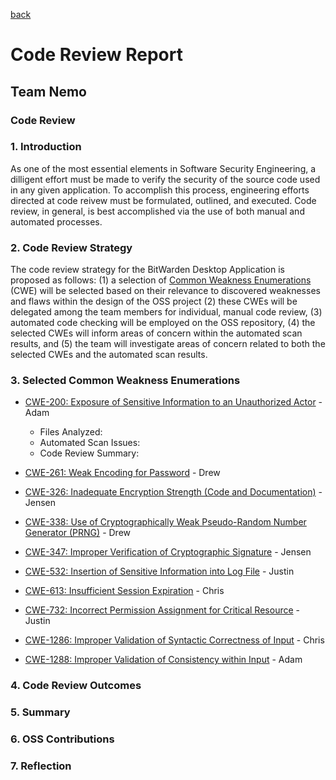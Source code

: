 [back](https://github.com/DoctorEww/software-assurance)

# Code Review Report

## Team Nemo

### Code Review

### 1. Introduction

As one of the most essential elements in Software Security Engineering, a dilligent effort must be made to verify the security of the source code used in any given 
application. To accomplish this process, engineering efforts directed at code reivew must be formulated, outlined, and executed. Code review, in general, is best accomplished via the use of both manual and automated processes.

### 2. Code Review Strategy

The code review strategy for the BitWarden Desktop Application is proposed as follows: (1) a selection of [Common Weakness Enumerations](https://cwe.mitre.org/) (CWE) will be selected based on their relevance to discovered weaknesses and flaws within the design of the OSS project (2) these CWEs will be delegated among the team members for individual, manual code review, (3) automated code checking will be employed on the OSS repository, (4) the selected CWEs will inform areas of concern within the automated scan results, and (5) the team will investigate areas of concern related to both the selected CWEs and the automated scan results. 

### 3. Selected Common Weakness Enumerations

* [CWE-200: Exposure of Sensitive Information to an Unauthorized Actor](https://cwe.mitre.org/data/definitions/200.html) - Adam 
  * Files Analyzed: 
  * Automated Scan Issues:
  * Code Review Summary: 
 
* [CWE-261: Weak Encoding for Password](https://cwe.mitre.org/data/definitions/261.html) - Drew
* [CWE-326: Inadequate Encryption Strength (Code and Documentation)](https://cwe.mitre.org/data/definitions/326.html) - Jensen
* [CWE-338: Use of Cryptographically Weak Pseudo-Random Number Generator (PRNG)](https://cwe.mitre.org/data/definitions/338.html) - Drew
* [CWE-347: Improper Verification of Cryptographic Signature](https://cwe.mitre.org/data/definitions/347.html) - Jensen
* [CWE-532: Insertion of Sensitive Information into Log File](https://cwe.mitre.org/data/definitions/532.html) - Justin
* [CWE-613: Insufficient Session Expiration](https://cwe.mitre.org/data/definitions/613.html) - Chris
* [CWE-732: Incorrect Permission Assignment for Critical Resource](https://cwe.mitre.org/data/definitions/732.html) - Justin
* [CWE-1286: Improper Validation of Syntactic Correctness of Input](https://cwe.mitre.org/data/definitions/1286.html) - Chris
* [CWE-1288: Improper Validation of Consistency within Input](https://cwe.mitre.org/data/definitions/1288.html) - Adam

### 4. Code Review Outcomes

### 5. Summary

### 6. OSS Contributions

### 7. Reflection
